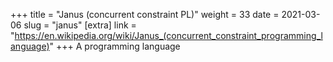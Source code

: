 +++
title = "Janus (concurrent constraint PL)"
weight = 33
date = 2021-03-06
slug = "janus"
[extra]
link = "https://en.wikipedia.org/wiki/Janus_(concurrent_constraint_programming_language)"
+++
A programming language

